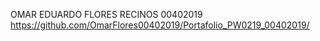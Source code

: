 OMAR EDUARDO FLORES RECINOS
00402019
https://github.com/OmarFlores00402019/Portafolio_PW0219_00402019/

